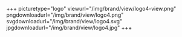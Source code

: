 +++
picturetype="logo"
viewurl="/img/brand/view/logo4-view.png"
pngdownloadurl="/img/brand/view/logo4.png"
svgdownloadurl="/img/brand/view/logo4.svg"
jpgdownloadurl="/img/brand/view/logo4.jpg"
+++